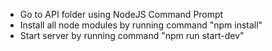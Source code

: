 - Go to API folder using NodeJS Command Prompt
- Install all node modules by running command "npm install"
- Start server by running command "npm run start-dev"